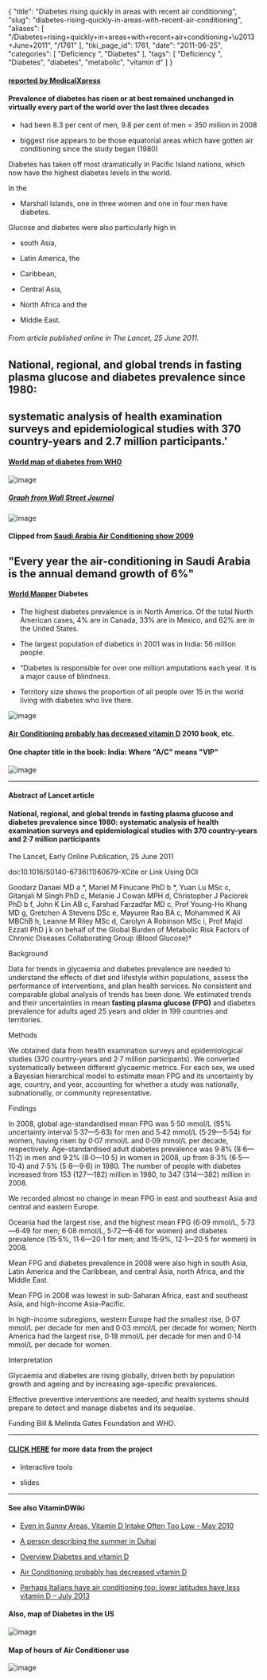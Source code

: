 {
    "title": "Diabetes rising quickly in areas with recent air conditioning",
    "slug": "diabetes-rising-quickly-in-areas-with-recent-air-conditioning",
    "aliases": [
        "/Diabetes+rising+quickly+in+areas+with+recent+air+conditioning+\u2013+June+2011",
        "/1761"
    ],
    "tiki_page_id": 1761,
    "date": "2011-06-25",
    "categories": [
        "Deficiency ",
        "Diabetes"
    ],
    "tags": [
        "Deficiency ",
        "Diabetes",
        "diabetes",
        "metabolic",
        "vitamin d"
    ]
}


#### [reported by MedicalXpress](http://medicalxpress.com/news/2011-06-million-adults-diabetes-reveals-scale.html)

#### Prevalence of diabetes has risen or at best remained unchanged in virtually every part of the world over the last three decades

   * had been 8.3 per cent of men, 9.8 per cent of men = 350 million in 2008

   * biggest rise appears to be those equatorial areas which have gotten air conditioning since the study began (1980)

Diabetes has taken off most dramatically in Pacific Island nations, which now have the highest diabetes levels in the world. 

In the 

* Marshall Islands, one in three women and one in four men have diabetes. 

Glucose and diabetes were also particularly high in 

* south Asia, 

* Latin America, the 

* Caribbean, 

* Central Asia, 

* North Africa and the 

* Middle East.

###### From article  published online in The Lancet,   25 June 2011.

## National, regional, and global trends in fasting plasma glucose and diabetes prevalence since 1980:

## systematic analysis of health examination surveys and epidemiological studies with 370 country-years and 2.7 million participants.'

#### [World map of diabetes from WHO](http://www.who.int/diabetes/facts/en/)

<img src="https://d378j1rmrlek7x.cloudfront.net/attachments/png/world-map-of-diabetes.png" alt="image">

##### [Graph from Wall Street Journal](http://online.wsj.com/article/SB10001424052702304231204576405783420390772.html)

<img src="https://d378j1rmrlek7x.cloudfront.net/attachments/png/diabetes-growing-risk.png" alt="image">

#### Clipped from [Saudi Arabia Air Conditioning show 2009](http://ask.alibaba.com/Q/802697873-Saudi-Tenth-International-air-conditioning-Ventilation-HVAC-and-Refrigeration-Expo-show-briefing.html)

## "Every year the air-conditioning in Saudi Arabia is the annual demand growth of 6%"

#### [World Mapper](http://www.worldmapper.org/display.php?selected=239) Diabetes

* The highest diabetes prevalence is in North America. Of the total North American cases, 4% are in Canada, 33% are in Mexico, and 62% are in the United States. 

* The largest population of diabetics in 2001 was in India: 56 million people.

* “Diabetes is responsible for over one million amputations each year. It is a major cause of blindness. 

* Territory size shows the proportion of all people over 15 in the world living with diabetes who live there. 

<img src="https://d378j1rmrlek7x.cloudfront.net/attachments/png/diabetes-distorted-map.png" alt="image">

#### [Air Conditioning probably has decreased vitamin D](/posts/air-conditioning-probably-has-decreased-vitamin-d) 2010 book, etc.

#### One chapter title in the book: India: Where "A/C" means "VIP"

<img src="https://d378j1rmrlek7x.cloudfront.net/attachments/png/diabetes-distorted-map-caption.png" alt="image">

---

#### Abstract of Lancet article

#### National, regional, and global trends in fasting plasma glucose and diabetes prevalence since 1980: systematic analysis of health examination surveys and epidemiological studies with 370 country-years and 2·7 million participants

The Lancet, Early Online Publication, 25 June 2011

doi:10.1016/S0140-6736(11)60679-XCite or Link Using DOI

Goodarz Danaei MD a *, Mariel M Finucane PhD b *, Yuan Lu MSc c, Gitanjali M Singh PhD c, Melanie J Cowan MPH d, Christopher J Paciorek PhD b f, John K Lin AB c, Farshad Farzadfar MD c, Prof Young-Ho Khang MD g, Gretchen A Stevens DSc e, Mayuree Rao BA c, Mohammed K Ali MBChB h, Leanne M Riley MSc d, Carolyn A Robinson MSc i, Prof Majid Ezzati PhD j k  on behalf of the Global Burden of Metabolic Risk Factors of Chronic Diseases Collaborating Group (Blood Glucose)†

Background

Data for trends in glycaemia and diabetes prevalence are needed to understand the effects of diet and lifestyle within populations, assess the performance of interventions, and plan health services. No consistent and comparable global analysis of trends has been done. We estimated trends and their uncertainties in mean  **fasting plasma glucose (FPG)**  and diabetes prevalence for adults aged 25 years and older in 199 countries and territories.

Methods

We obtained data from health examination surveys and epidemiological studies (370 country-years and 2·7 million participants). We converted systematically between different glycaemic metrics. For each sex, we used a Bayesian hierarchical model to estimate mean FPG and its uncertainty by age, country, and year, accounting for whether a study was nationally, subnationally, or community representative.

Findings

In 2008, global age-standardised mean FPG was 5·50 mmol/L (95% uncertainty interval 5·37—5·63) for men and 5·42 mmol/L (5·29—5·54) for women, having risen by 0·07 mmol/L and 0·09 mmol/L per decade, respectively. Age-standardised adult diabetes prevalence was 9·8% (8·6—11·2) in men and 9·2% (8·0—10·5) in women in 2008, up from 8·3% (6·5—10·4) and 7·5% (5·8—9·6) in 1980. The number of people with diabetes increased from 153 (127—182) million in 1980, to 347 (314—382) million in 2008. 

We recorded almost no change in mean FPG in east and southeast Asia and central and eastern Europe. 

Oceania had the largest rise, and the highest mean FPG (6·09 mmol/L, 5·73—6·49 for men; 6·08 mmol/L, 5·72—6·46 for women) and diabetes prevalence (15·5%, 11·6—20·1 for men; and 15·9%, 12·1—20·5 for women) in 2008. 

Mean FPG and diabetes prevalence in 2008 were also high in south Asia, Latin America and the Caribbean, and central Asia, north Africa, and the Middle East. 

Mean FPG in 2008 was lowest in sub-Saharan Africa, east and southeast Asia, and high-income Asia-Pacific. 

In high-income subregions, western Europe had the smallest rise, 0·07 mmol/L per decade for men and 0·03 mmol/L per decade for women; North America had the largest rise, 0·18 mmol/L per decade for men and 0·14 mmol/L per decade for women.

Interpretation

Glycaemia and diabetes are rising globally, driven both by population growth and ageing and by increasing age-specific prevalences. 

Effective preventive interventions are needed, and health systems should prepare to detect and manage diabetes and its sequelae.

Funding Bill & Melinda Gates Foundation and WHO.

---

#### [CLICK HERE](http://www1.imperial.ac.uk/publichealth/departments/ebs/projects/eresh/majidezzati/healthmetrics/metabolicriskfactors/) for more data from the project

* Interactive tools

* slides

---

#### See also VitaminDWiki

* [Even in Sunny Areas, Vitamin D Intake Often Too Low - May 2010](/posts/even-in-sunny-areas-vitamin-d-intake-often-too-low)

* [A person describing the summer in Duhai](/tags/a-person-describing-the-summer-in-duhai.html)

* [Overview Diabetes and vitamin D](/posts/overview-diabetes-and-vitamin-d)

* [Air Conditioning probably has decreased vitamin D](/posts/air-conditioning-probably-has-decreased-vitamin-d)

* [Perhaps Italians have air conditioning too: lower latitudes have less vitamin D – July 2013](/posts/perhaps-italians-have-air-conditioning-too-lower-latitudes-have-less-vitamin-d)

#### Also, map of Diabetes in the US

<img src="https://d378j1rmrlek7x.cloudfront.net/attachments/png/diabetes-us-2006.png" alt="image" style="max-width: 500px;">

#### Map of hours of Air Conditioner use

<img src="/attachments/d3.mock.jpg" alt="image">